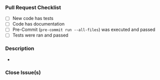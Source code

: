 ### Pull Request Checklist

- [ ] New code has tests
- [ ] Code has documentation
- [ ] Pre-Commit (`pre-commit run --all-files`) was executed and passed
- [ ] Tests were ran and passed

### Description

<!--
Please describe the pull request concisely
-->

-

### Close Issue(s)

<!--
Please add in issue numbers this pull request closes, if applicable

Example: Closes #1234
-->
